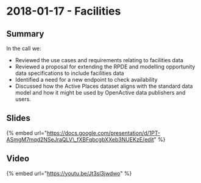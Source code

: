# 2018-01-17 - Facilities

## Summary

In the call we:

* Reviewed the use cases and requirements relating to facilities data
* Reviewed a proposal for extending the RPDE and modelling opportunity data specifications to include facilities data
* Identified a need for a new endpoint to check availability
* Discussed how the Active Places dataset aligns with the standard data model and how it might be used by OpenActive data publishers and users.

## Slides

{% embed url="https://docs.google.com/presentation/d/1PT-ASmgM7mqd2NSeJraQLV\_fXBFqbcgbXXeb3NUEKzE/edit" %}

## Video

{% embed url="https://youtu.be/Jt3sl3jwdwo" %}

